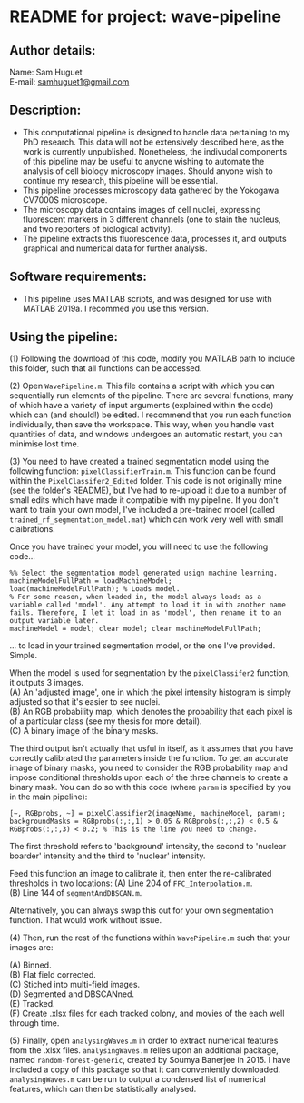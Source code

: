 # README for project: wave-pipeline

## Author details: 
Name: Sam Huguet  
E-mail: samhuguet1@gmail.com

## Description:   
- This computational pipeline is designed to handle data pertaining to my PhD research. This data will not be extensively described here, as the work is currently unpublished. Nonetheless, the indivudal components of this pipeline may be useful to anyone wishing to automate the analysis of cell biology microscopy images. Should anyone wish to continue my research, this pipeline will be essential. 
- This pipeline processes microscopy data gathered by the Yokogawa CV7000S microscope. 
- The microscopy data contains images of cell nuclei, expressing fluorescent markers in 3 different channels (one to stain the nucleus, and two reporters of biological activity). 
- The pipeline extracts this fluorescence data, processes it, and outputs graphical and numerical data for further analysis. 

## Software requirements: 
- This pipeline uses MATLAB scripts, and was designed for use with MATLAB 2019a. I recommed you use this version. 

## Using the pipeline: 

(1) Following the download of this code, modify you MATLAB path to include this folder, such that all functions can be accessed. 

(2) Open ```WavePipeline.m```. This file contains a script with which you can sequentially run elements of the pipeline. There are several functions, many of which have a variety of input arguments (explained within the code) which can (and should!) be edited. I recommend that you run each function individually, then save the workspace. This way, when you handle vast quantities of data, and windows undergoes an automatic restart, you can minimise lost time. 

(3) You need to have created a trained segmentation model using the following function: ```pixelClassifierTrain.m```. This function can be found within the ```PixelClassifer2_Edited``` folder. This code is not originally mine (see the folder's README), but I've had to re-upload it due to a number of small edits which have made it compatible with my pipeline. If you don't want to train your own model, I've included a pre-trained model (called ```trained_rf_segmentation_model.mat```) which can work very well with small claibrations. 

Once you have trained your model, you will need to use the following code... 
```
%% Select the segmentation model generated usign machine learning.
machineModelFullPath = loadMachineModel;
load(machineModelFullPath); % Loads model. 
% For some reason, when loaded in, the model always loads as a variable called 'model'. Any attempt to load it in with another name fails. Therefore, I let it load in as 'model', then rename it to an output variable later. 
machineModel = model; clear model; clear machineModelFullPath;
```
... to load in your trained segmentation model, or the one I've provided. Simple.  

When the model is used for segmentation by the ```pixelClassifer2``` function, it outputs 3 images.    
(A) An 'adjusted image', one in which the pixel intensity histogram is simply adjusted so that it's easier to see nuclei.  
(B) An RGB probability map, which denotes the probability that each pixel is of a particular class (see my thesis for more detail).   
(C) A binary image of the binary masks.    

The third output isn't actually that usful in itself, as it assumes that you have correctly calibrated the parameters inside the function. To get an accurate image of binary masks, you need to consider the RGB probability map and impose conditional thresholds upon each of the three channels to create a binary mask. You can do so with this code (where ```param``` is specified by you in the main pipeline): 
```
[~, RGBprobs, ~] = pixelClassifier2(imageName, machineModel, param);
backgroundMasks = RGBprobs(:,:,1) > 0.05 & RGBprobs(:,:,2) < 0.5 & RGBprobs(:,:,3) < 0.2; % This is the line you need to change. 
```
The first threshold refers to 'background' intensity, the second to 'nuclear boarder' intensity and the third to 'nuclear' intensity.  

Feed this function an image to calibrate it, then enter the re-calibrated thresholds in two locations: 
(A) Line 204 of ```FFC_Interpolation.m```.    
(B) Line 144 of ```segmentAndDBSCAN.m```.      

Alternatively, you can always swap this out for your own segmentation function. That would work without issue. 

(4) Then, run the rest of the functions within ```WavePipeline.m``` such that your images are:  
      
(A) Binned.  
(B) Flat field corrected.  
(C) Stiched into multi-field images.  
(D) Segmented and DBSCANned.  
(E) Tracked.  
(F) Create .xlsx files for each tracked colony, and movies of the each well through time. 

(5) Finally, open ```analysingWaves.m``` in order to extract numerical features from the .xlsx files. ```analysingWaves.m``` relies upon an additional package, named ```random-forest-generic```, created by Soumya Banerjee in 2015. I have included a copy of this package so that it can conveniently downloaded. ```analysingWaves.m``` can be run to output a condensed list of numerical features, which can then be statistically analysed. 
                    